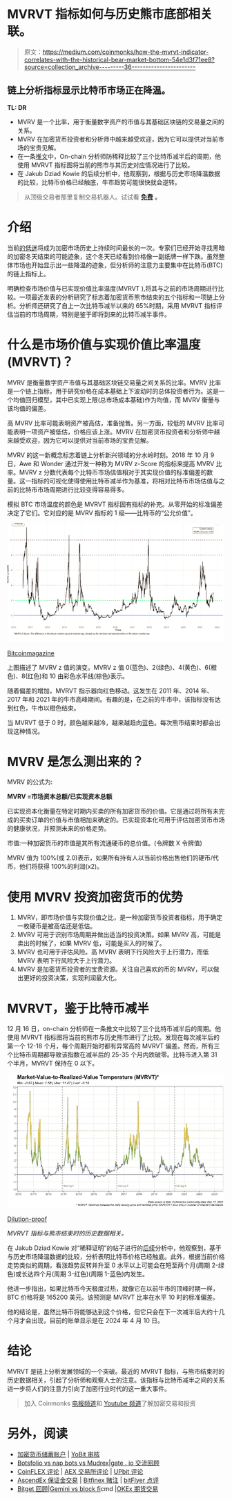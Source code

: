 # MVRVT 指标如何与历史熊市底部相关联。

> 原文：<https://medium.com/coinmonks/how-the-mvrvt-indicator-correlates-with-the-historical-bear-market-bottom-54e1d3f71ee8?source=collection_archive---------36----------------------->

## 链上分析指标显示比特币市场正在降温。

**TL: DR**

*   MVRV 是一个比率，用于衡量数字资产的市值与其基础区块链的交易量之间的关系。
*   MVRV 在加密货币投资者和分析师中越来越受欢迎，因为它可以提供对当前市场的宝贵见解。
*   在一条[推文](https://twitter.com/dilutionproof/status/1604047624520273920)中，On-chain 分析师防稀释比较了三个比特币减半后的周期，他使用 MVRVT 指标图将当前的熊市与其历史对应情况进行了比较。
*   在 Jakub Dziad Kowie 的后续分析中，他观察到，根据与历史市场降温数据的比较，比特币价格已经触底，牛市趋势可能很快就会逆转。

> 从顶级交易者那里复制交易机器人。试试看 [**免费**](https://coincodecap.com/go/pionex-coinmonks) **。**

# 介绍

当前[的低迷](https://www.gate.io/blog_detail/1932/The-crypto-market-forecast-2023)将成为加密市场历史上持续时间最长的一次。专家们已经开始寻找黑暗的加密冬天结束的可能迹象，这个冬天已经看到价格像一副纸牌一样下跌。虽然整体市场也开始显示出一些降温的迹象，但分析师的注意力主要集中在比特币(BTC)的链上指标上。

明确检查市场价值与已实现价值比率温度(MVRVT ),将其与之前的市场周期进行比较。一项最近发表的分析研究了标志着加密货币熊市结束的五个指标和一项链上分析。分析师还研究了自上一次比特币减半以来的 65%时期，采用 MVRVT 指标评估当前的市场周期，特别是鉴于即将到来的比特币减半事件。

# 什么是市场价值与实现价值比率温度(MVRVT)？

MVRV 是衡量数字资产市值与其基础区块链交易量之间关系的比率。MVRV 比率是一个链上指标，用于研究价格在成本基础上下波动时的总体投资者行为。这是一个均值回归模型，其中已实现上限(总市场成本基础)作为均值，而 MVRV 衡量与该均值的偏差。

高 MVRV 比率可能表明资产被高估，准备抛售。另一方面，较低的 MVRV 比率可能表明一项资产被低估，价格应该上涨。MVRV 在加密货币投资者和分析师中越来越受欢迎，因为它可以提供对当前市场的宝贵见解。

MVRV 的这一新概念标志着链上分析新兴领域的分水岭时刻。2018 年 10 月 9 日，Awe 和 Wonder 通过开发一种称为 MVRV z-Score 的指标来提高 MVRV 比率。MVRV z 分数代表每个比特币市场估值相对于其实现价值的标准偏差的数量。这一指标的可视化使得使用比特币减半作为基准，将相对比特币市场估值与之前的比特币市场周期进行比较变得容易得多。

模拟 BTC 市场温度的颜色是 MVRVT 指标固有指标的补充。从零开始的标准偏差决定了它们。它对应的是 MVRV 指标的 1 级——比特币的“公允价值”。

![](img/b33a26289d6f3d64fda805377bdb53bc.png)

[Bitcoinmagazine](https://bitcoinmagazine.com/markets/market-value-realized-value-bands-bitcoin)

上图描述了 MVRV z 值的演变。MVRV z 值 0(蓝色)、2(绿色)、4(黄色)、6(橙色)、8(红色)和 10 由彩色水平线(棕色)表示。

随着偏差的增加，MVRVT 指示器向红色移动。这发生在 2011 年、2014 年、2017 年和 2021 年的牛市高峰期间。有趣的是，在之前的牛市中，该指标没有达到红色，牛市以橙色结束。

当 MVRVT 低于 0 时，颜色越来越冷，越来越趋向蓝色。每次熊市结束时都会出现这种情况。

# MVRV 是怎么测出来的？

MVRV 的公式为:

**MVRV =市场资本总额/已实现资本总额**

已实现资本化衡量在特定时期内买卖的所有加密货币的价值。它是通过将所有未完成的买卖订单的价值与市值相加来确定的。已实现资本化可用于评估加密货币市场的健康状况，并预测未来的价格走势。

市值:一种加密货币的市值是其所有流通硬币的总价值。(令牌数 X 令牌值)

MVRV 值为 100%(或 2.0)表示，如果所有持有人以当前价格出售他们的硬币/代币，他们将获得 100%的利润(x2)。

# 使用 MVRV 投资加密货币的优势

1.  MVRV，即市场价值与实现价值之比，是一种加密货币投资者指标，用于确定一枚硬币是被高估还是低估。
2.  MVRV 可用于识别市场周期并做出适当的投资决策。如果 MVRV 高，可能是卖出的时候了，如果 MVRV 低，可能是买入的时候了。
3.  MVRV 也可用于评估风险。高 MVRV 表明下行风险大于上行潜力，而低 MVRV 表明下行风险大于上行潜力。
4.  MVRV 是加密货币投资者的宝贵资源。关注自己喜欢的币的 MVRV，可以做出更好的投资决策，实现利润最大化。

# MVRVT，鉴于比特币减半

12 月 16 日，on-chain 分析师在一条推文中比较了三个比特币减半后的周期。他使用 MVRVT 指标图将当前的熊市与历史熊市进行了比较。发现在每次减半后的第一个 12-18 个月，每个周期开始时都有异常高的 MVRVT 偏差。然而，所有三个比特币周期都导致该指数在减半后的 25-35 个月内跌破零。比特币进入第 31 个半月，MVRVT 保持在 0 以下。

![](img/232ba92af3cb9d2af4775d5d70a7e5d3.png)

[Dilution-proof](https://twitter.com/dilutionproof/status/1604047624520273920/photo/1)

*MVRVT 指标与熊市结束时的历史数据相关。*

在 Jakub Dziad Kowie 对“稀释证明”的帖子进行的[后续](https://twitter.com/JakubDziadkowie)分析中，他观察到，基于与历史市场降温数据的比较，分析表明比特币价格已经触底。此外，根据当前价格走势类似的周期，看涨趋势反转并升至 0 水平以上可能会在短至两个月(周期 2-绿色)或长达四个月(周期 3-红色)(周期 1-蓝色)内发生。

他进一步指出，如果比特币今天极度过热，就像它在以前牛市的顶峰时期一样，BTC 价格将是 165200 美元。该预测是 MVRVT 比率在水平 10 时的标准偏差。

他的结论是，虽然比特币将能够达到这个价格，但它只会在下一次减半后大约十几个月才会出现，目前的账单显示是在 2024 年 4 月 10 日。

# 结论

MVRVT 是链上分析发展领域的一个突破。最近的 MVRVT 指标，与熊市结束时的历史数据相关，引起了分析师和观察人士的注意。该指标与比特币减半之间的关系进一步将人们的注意力引向了加密行业时代的这一重大事件。

> 加入 Coinmonks [电报频道](https://t.me/coincodecap)和 [Youtube 频道](https://www.youtube.com/c/coinmonks/videos)了解加密交易和投资

# 另外，阅读

*   [加密货币储蓄账户](/coinmonks/cryptocurrency-savings-accounts-be3bc0feffbf) | [YoBit 审核](/coinmonks/yobit-review-175464162c62)
*   [Botsfolio vs nap bots vs Mudrex](/coinmonks/botsfolio-vs-napbots-vs-mudrex-c81344970c02)|[gate . io 交流回顾](/coinmonks/gate-io-exchange-review-61bf87b7078f)
*   [CoinFLEX 评论](https://coincodecap.com/coinflex-review) | [AEX 交易所评论](https://coincodecap.com/aex-exchange-review) | [UPbit 评论](https://coincodecap.com/upbit-review)
*   [AscendEx 保证金交易](https://coincodecap.com/ascendex-margin-trading) | [Bitfinex 赌注](https://coincodecap.com/bitfinex-staking) | [bitFlyer 点评](https://coincodecap.com/bitflyer-review)
*   [Bitget 回顾](https://coincodecap.com/bitget-review)|[Gemini vs block fi](https://coincodecap.com/gemini-vs-blockfi)cmd |[OKEx 期货交易](https://coincodecap.com/okex-futures-trading)